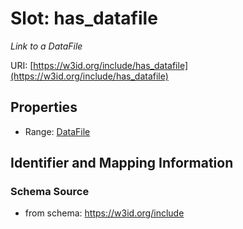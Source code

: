 # Slot: has_datafile
_Link to a DataFile_


URI: [https://w3id.org/include/has_datafile](https://w3id.org/include/has_datafile)



<!-- no inheritance hierarchy -->


## Properties

 * Range: [DataFile](DataFile.md)



## Identifier and Mapping Information







### Schema Source


* from schema: https://w3id.org/include



